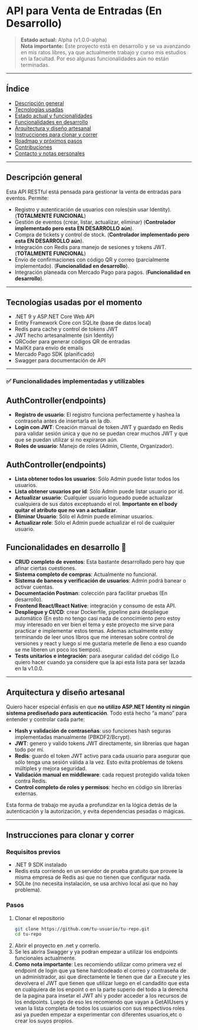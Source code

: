 # API para Venta de Entradas (En Desarrollo)

> **Estado actual:** Alpha (v1.0.0-alpha)  
> **Nota importante:** Este proyecto está en desarrollo y se va avanzando en mis ratos libres, ya que actualmente trabajo y curso mis estudios en la facultad. Por eso algunas funcionalidades aún no están terminadas.

---

## Índice

- [Descripción general](#descripción-general)  
- [Tecnologías usadas](#tecnologías-usadas)  
- [Estado actual y funcionalidades](#estado-actual-y-funcionalidades)  
- [Funcionalidades en desarrollo](#funcionalidades-en-desarrollo)  
- [Arquitectura y diseño artesanal](#arquitectura-y-diseño-artesanal)  
- [Instrucciones para clonar y correr](#instrucciones-para-clonar-y-correr)  
- [Roadmap y próximos pasos](#roadmap-y-próximos-pasos)  
- [Contribuciones](#contribuciones)  
- [Contacto y notas personales](#contacto-y-notas-personales)

---

## Descripción general

Esta API RESTful está pensada para gestionar la venta de entradas para eventos. Permite:

- Registro y autenticación de usuarios con roles(sin usar Identity). (**TOTALMENTE FUNCIONAL**)
- Gestión de eventos (crear, listar, actualizar, eliminar) (**Controlador implementado pero esta EN DESARROLLO aún**).  
- Compra de tickets y control de stock. (**Controlador implementado pero esta EN DESARROLLO aún**).  
- Integración con Redis para manejo de sesiones y tokens JWT. (**TOTALMENTE FUNCIONAL**)
- Envío de confirmaciones con código QR y correo (parcialmente implementado). (**Funcionalidad en desarrollo**).
- Integración planeada con Mercado Pago para pagos. (**Funcionalidad en desarrollo**).
---

## Tecnologías usadas por el momento

- .NET 9 y ASP.NET Core Web API  
- Entity Framework Core con SQLite (base de datos local)  
- Redis para cache y control de tokens JWT  
- JWT hecho artesanalmente (sin Identity)  
- QRCoder para generar códigos QR de entradas  
- MailKit para envío de emails  
- Mercado Pago SDK (planificado)  
- Swagger para documentación de API  

---

### ✅ Funcionalidades implementadas y utilizables

## AuthController(endpoints)
- **Registro de usuario**: El registro funciona perfectamente y hashea la contraseña antes de insertarla en la db.  
- **Login con JWT**: Creación manual de token JWT y guardado en Redis para validar sesión única y que no se puedan crear muchos JWT y que que se puedan utilizar si no expiraron aún.  
- **Roles de usuario**: Manejo de roles (Admin, Cliente, Organizador).    

## AuthController(endpoints)
- **Lista obtener todos los usuarios**: Sólo Admin puede listar todos los usuarios.
- **Lista obtener usuarios por id**: Sólo Admin puede listar usuario por id.  
- **Actualizar usuario**: Cualquier usuario logueado puede actualizar cualquiera de sus datos exceptuando el rol. **Importante en el body quitar el atributo que no van a actualizar**.
- **Eliminar Usuario**: Sólo el Admin puede eliminar usuarios.  
- **Actualizar role**: Sólo el Admin puede actualizar el rol de cualquier usuario.  

## Funcionalidades en desarrollo 🚧

- **CRUD completo de eventos**: Esta bastante desarrollado pero hay que afinar ciertas cuestiones.
- **Sistema completo de compras**: Actualmente no funcional.
- **Sistema de baneos y verificación de usuarios**: Admin podrá banear o activar cuentas.  
- **Documentación Postman**: colección para facilitar pruebas (En desarrollo).  
- **Frontend React/React Native**: integración y consumo de esta API.
- **Despliegue y CI/CD**: crear Dockerfile, pipeline para despliegue automático (En esto no tengo casi nada de conocimiento pero estoy muy interesado en ver bien el tema y este proyecto me sirve para practicar e implementar estos temas. Ademas       actualmente estoy terminando de leer unos libros que me interesan sobre control de versiones y react y luego si me gustaria meterle de lleno a eso cuando se me liberen un poco los tiempos).
- **Tests unitarios e integración**: para asegurar calidad del código (Lo quiero hacer cuando ya considere que la api esta lista para ser lazada en la v1.0.0.  

---

## Arquitectura y diseño artesanal

Quiero hacer especial énfasis en que **no utilizo ASP.NET Identity ni ningún sistema prediseñado para autenticación**. Todo está hecho “a mano” para entender y controlar cada parte:

- **Hash y validación de contraseñas**: uso funciones hash seguras implementadas manualmente (PBKDF2/Bcrypt).  
- **JWT**: genero y valido tokens JWT directamente, sin librerías que hagan todo por mí.  
- **Redis**: guardo el token JWT activo para cada usuario para asegurar que sólo tenga una sesión válida a la vez. Esto evita problemas de tokens múltiples y mejora seguridad.  
- **Validación manual en middleware**: cada request protegido valida token contra Redis.  
- **Control completo de roles y permisos**: hecho en código sin librerías externas.

Esta forma de trabajo me ayuda a profundizar en la lógica detrás de la autenticación y la autorización, y evita dependencias pesadas o mágicas.

---

## Instrucciones para clonar y correr

### Requisitos previos

- .NET 9 SDK instalado  
- Redis esta corriendo en un servidor de prueba gratuito que provee la misma empresa de Redis asi que no tienen que configurar nada.  
- SQLite (no necesita instalación, se usa archivo local asi que no hay problema). 

### Pasos

1. Clonar el repositorio  
   ```bash
   git clone https://github.com/tu-usuario/tu-repo.git
   cd tu-repo
   
2. Abrir el proyecto en .net y correrlo.  
3. Se les abrira Swagger y ya podran empezar a utilizar los endpoints funcionales actualmente.
4. **Como nota importante**: Les recomiendo utilizar como primera vez el endpoint de login que ya tiene hardcodeado el correo y contraseña de un administrador, asi que directamente le tienen que dar a Execute y les devolvera el JWT que tienen que utilizar luego en el candadito que esta en cualquiera de los enpoint o en la parte superio del todo a la derecha de la pagina para insetar el JWT ahi y poder acceder a los recursos de los endpoints. Luego de eso les recomiendo que vayan a GetAllUsers y vean la lista completa de todos los usuarios con sus respectivos roles asi ya pueden empezar a experimentar con diferentes usuarios,etc o crear los suyos propios. 
